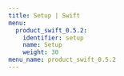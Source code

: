 ```yaml
---
title: Setup | Swift
menu:
  product_swift_0.5.2:
    identifier: setup
    name: Setup
    weight: 30
menu_name: product_swift_0.5.2
---
```

